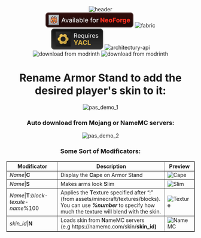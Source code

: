<div align="center">
<img alt="header" src="https://i.postimg.cc/8kxHGfBj/header-1.png">
<br>
<img alt="neoforge" height="40" src="https://raw.githubusercontent.com/intergrav/devins-badges/8494ec1ac495cfb481dc7e458356325510933eb0/assets/compact/supported/neoforge_vector.svg">
<img alt="fabric" height="40" src="https://cdn.jsdelivr.net/npm/@intergrav/devins-badges@3/assets/compact/supported/fabric_vector.svg">
<br>
<img alt="yacl" height="56" src="https://raw.githubusercontent.com/Danrus1100/durability_visibility_options/refs/heads/dev/assets/YACL.svg">
<img alt="architectury-api" height="56" src="https://cdn.jsdelivr.net/npm/@intergrav/devins-badges@3/assets/cozy/requires/architectury-api_vector.svg">
<br>
<img alt = "download from modrinth" src="https://img.shields.io/badge/modrinth-download-green?logo=modrinth">
<img alt = "download from modrinth" src="https://img.shields.io/badge/curseforge-download-orange?logo=curseforge">

<div align="center"><h1>Rename Armor Stand to add the desired player's skin to it:</h1></div>

<div align="center"><img alt="pas_demo_1" src="https://github.com/Danrus1100/PlayerArmorStand/blob/main/assets/pas_demo_1.gif?raw=tru"></div>

<div align="center"><h3>Auto download from Mojang or NameMC servers:</h3></div>

<div align="center"><img alt="pas_demo_2" src="https://github.com/Danrus1100/PlayerArmorStand/blob/main/assets/pas_demo_2.gif?raw=tru"></div>

<div align="center"><h3>Some Sort of Modificators:</h3></div>

<div align="center" display="flex"> <table border="1" width="90%">
  <tr>
    <th>Modificator</th>
    <th>Description</th>
    <th>Preview</th>
  </tr>
  <tr>
    <td><i>Name</i>|<b>C</b></td>
    <td>Display the <b>C</b>ape on Armor Stand</td>
    <td><img alt="Cape" src="https://i.postimg.cc/rFY02BfY/Cape.png", max-height="300"></td>
  </tr>
  <tr>
    <td><i>Name</i>|<b>S</b></td>
    <td>Makes arms look <b>S</b>lim</td>
    <td><img alt="Slim" src="https://i.postimg.cc/J7SxmZnN/Slim.png", max-height="300"></td>
  </tr>
  <tr>
    <td><i>Name</i>|<b>T</b>:<i>block-texute-name</i>%100</td>
    <td>Applies the <b>T</b>exture specified after “:”<br> (from assets/minecraft/textures/blocks). <br>You can use <i><b>%number</b></i> to specify how much the texture will blend with the skin.</td>
    <td><img alt="Texture" src="https://i.postimg.cc/mDG4sMx4/Texture.png", max-height="300"></td>
  </tr>
  <tr>
    <td><i>skin_id</i>|<b>N</b></td>
    <td>Loads skin from <b>N</b>ameMC servers <br>(e.g https://namemc.com/skin/<b>skin_id<b>)</td>
    <td><img alt="NameMC" src="https://i.postimg.cc/bvXdwYnF/NameMC.png", max-height="300"></td>
  </tr>
</table></div>
</div>
